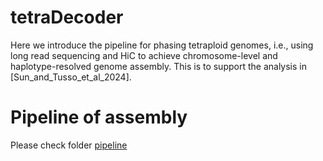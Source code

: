 tetraDecoder
=
Here we introduce the pipeline for phasing tetraploid genomes, i.e., using long read sequencing and HiC to achieve chromosome-level and haplotype-resolved genome assembly. This is to support the analysis in [Sun_and_Tusso_et_al_2024].

Pipeline of assembly
=

Please check folder [pipeline](https://github.com/HeQSun/tetraDecoder/tree/main/pipeline)
